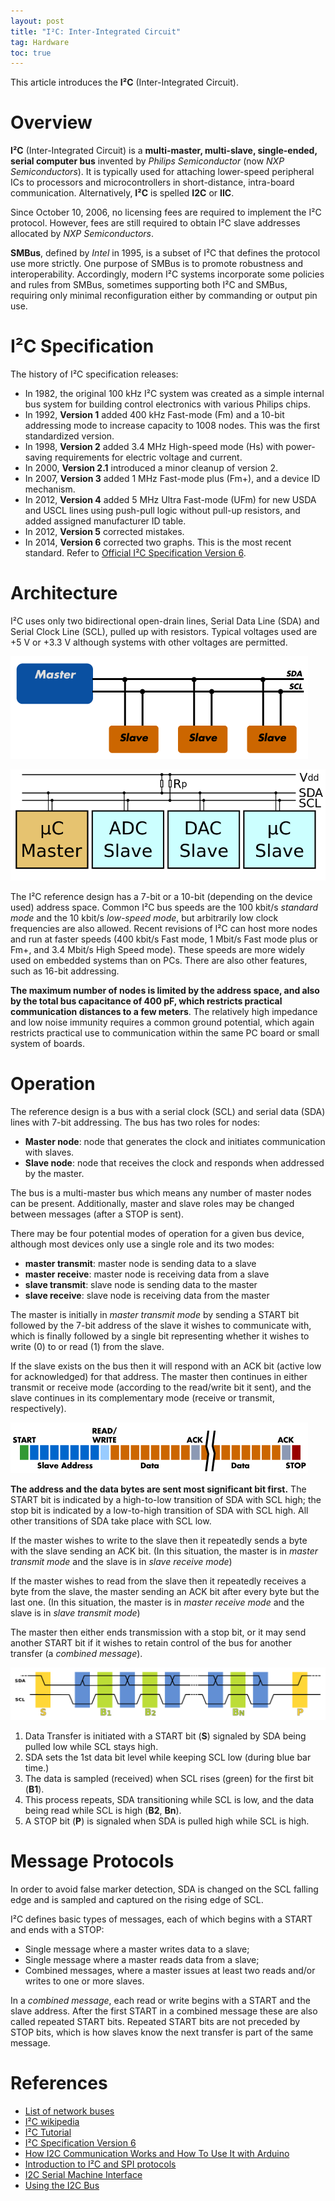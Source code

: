 ```yaml
---
layout: post
title: "I²C: Inter-Integrated Circuit"
tag: Hardware
toc: true
---
```


This article introduces the **I²C** (Inter-Integrated Circuit).

<!--more-->

# Overview

**I²C** (Inter-Integrated Circuit) is a **multi-master, multi-slave, single-ended, serial computer bus** invented by *Philips Semiconductor* (now *NXP Semiconductors*). It is typically used for attaching lower-speed peripheral ICs to processors and microcontrollers in short-distance, intra-board communication. Alternatively, **I²C** is spelled **I2C** or **IIC**.

Since October 10, 2006, no licensing fees are required to implement the I²C protocol. However, fees are still required to obtain I²C slave addresses allocated by *NXP Semiconductors*.

**SMBus**, defined by *Intel* in 1995, is a subset of I²C that defines the protocol use more strictly. One purpose of SMBus is to promote robustness and interoperability. Accordingly, modern I²C systems incorporate some policies and rules from SMBus, sometimes supporting both I²C and SMBus, requiring only minimal reconfiguration either by commanding or output pin use.

# I²C Specification

The history of I²C specification releases:

* In 1982, the original 100 kHz I²C system was created as a simple internal bus system for building control electronics with various Philips chips.
* In 1992, **Version 1** added 400 kHz Fast-mode (Fm) and a 10-bit addressing mode to increase capacity to 1008 nodes. This was the first standardized version.
* In 1998, **Version 2** added 3.4 MHz High-speed mode (Hs) with power-saving requirements for electric voltage and current.
* In 2000, **Version 2.1** introduced a minor cleanup of version 2.
* In 2007, **Version 3** added 1 MHz Fast-mode plus (Fm+), and a device ID mechanism.
* In 2012, **Version 4** added 5 MHz Ultra Fast-mode (UFm) for new USDA and USCL lines using push-pull logic without pull-up resistors, and added assigned manufacturer ID table.
* In 2012, **Version 5** corrected mistakes.
* In 2014, **Version 6** corrected two graphs. This is the most recent standard. Refer to [Official I²C Specification Version 6](http://www.nxp.com/documents/user_manual/UM10204.pdf).

# Architecture

I²C uses only two bidirectional open-drain lines, Serial Data Line (SDA) and Serial Clock Line (SCL), pulled up with resistors. Typical voltages used are +5 V or +3.3 V although systems with other voltages are permitted.

![I2C_Diagram](/assets/I2C_Diagram.png)

![I2C_Architecture](/assets/I2C_Architecture.png)

The I²C reference design has a 7-bit or a 10-bit (depending on the device used) address space. Common I²C bus speeds are the 100 kbit/s *standard mode* and the 10 kbit/s *low-speed mode*, but arbitrarily low clock frequencies are also allowed. Recent revisions of I²C can host more nodes and run at faster speeds (400 kbit/s Fast mode, 1 Mbit/s Fast mode plus or Fm+, and 3.4 Mbit/s High Speed mode). These speeds are more widely used on embedded systems than on PCs. There are also other features, such as 16-bit addressing.

**The maximum number of nodes is limited by the address space, and also by the total bus capacitance of 400 pF, which restricts practical communication distances to a few meters**. The relatively high impedance and low noise immunity requires a common ground potential, which again restricts practical use to communication within the same PC board or small system of boards.

# Operation

The reference design is a bus with a serial clock (SCL) and serial data (SDA) lines with 7-bit addressing. The bus has two roles for nodes:

* **Master node**: node that generates the clock and initiates communication with slaves.
* **Slave node**: node that receives the clock and responds when addressed by the master.

The bus is a multi-master bus which means any number of master nodes can be present. Additionally, master and slave roles may be changed between messages (after a STOP is sent).

There may be four potential modes of operation for a given bus device, although most devices only use a single role and its two modes:

* **master transmit**: master node is sending data to a slave
* **master receive**: master node is receiving data from a slave
* **slave transmit**: slave node is sending data to the master
* **slave receive**: slave node is receiving data from the master

The master is initially in *master transmit mode* by sending a START bit followed by the 7-bit address of the slave it wishes to communicate with, which is finally followed by a single bit representing whether it wishes to write (0) to or read (1) from the slave.

If the slave exists on the bus then it will respond with an ACK bit (active low for acknowledged) for that address. The master then continues in either transmit or receive mode (according to the read/write bit it sent), and the slave continues in its complementary mode (receive or transmit, respectively).

![I2C_Protocol](/assets/I2C_Protocol.png)

**The address and the data bytes are sent most significant bit first.** The START bit is indicated by a high-to-low transition of SDA with SCL high; the stop bit is indicated by a low-to-high transition of SDA with SCL high. All other transitions of SDA take place with SCL low.

If the master wishes to write to the slave then it repeatedly sends a byte with the slave sending an ACK bit. (In this situation, the master is in *master transmit mode* and the slave is in *slave receive mode*)

If the master wishes to read from the slave then it repeatedly receives a byte from the slave, the master sending an ACK bit after every byte but the last one. (In this situation, the master is in *master receive mode* and the slave is in *slave transmit mode*)

The master then either ends transmission with a stop bit, or it may send another START bit if it wishes to retain control of the bus for another transfer (a *combined message*).

![I2C_data_transfer](/assets/I2C_data_transfer.png)

1. Data Transfer is initiated with a START bit (**S**) signaled by SDA being pulled low while SCL stays high.
2. SDA sets the 1st data bit level while keeping SCL low (during blue bar time.)
3. The data is sampled (received) when SCL rises (green) for the first bit (**B1**).
4. This process repeats, SDA transitioning while SCL is low, and the data being read while SCL is high (**B2**, **Bn**).
5. A STOP bit (**P**) is signaled when SDA is pulled high while SCL is high.

# Message Protocols

In order to avoid false marker detection, SDA is changed on the SCL falling edge and is sampled and captured on the rising edge of SCL.

I²C defines basic types of messages, each of which begins with a START and ends with a STOP:

* Single message where a master writes data to a slave;
* Single message where a master reads data from a slave;
* Combined messages, where a master issues at least two reads and/or writes to one or more slaves.

In a *combined message*, each read or write begins with a START and the slave address. After the first START in a combined message these are also called repeated START bits. Repeated START bits are not preceded by STOP bits, which is how slaves know the next transfer is part of the same message.

# References

* [List of network buses](https://en.wikipedia.org/wiki/List_of_network_buses)
* [I²C wikipedia](https://en.wikipedia.org/wiki/I%C2%B2C)
* [I²C Tutorial](http://www.corelis.com/education/I2C_Exerciser_Advanced_Trigger_Tutorial.htm)
* [I²C Specification Version 6](http://www.nxp.com/documents/user_manual/UM10204.pdf)
* [How I2C Communication Works and How To Use It with Arduino](http://howtomechatronics.com/tutorials/arduino/how-i2c-communication-works-and-how-to-use-it-with-arduino/)
* [Introduction to I²C and SPI protocols](http://www.byteparadigm.com/applications/introduction-to-i2c-and-spi-protocols/?/article/AA-00255/22/Introduction-to-SPI-and-IC-protocols.html)
* [I2C Serial Machine Interface](http://techref.massmind.org/techref/i2cs.htm)
* [Using the I2C Bus](http://www.robot-electronics.co.uk/i2c-tutorial)
